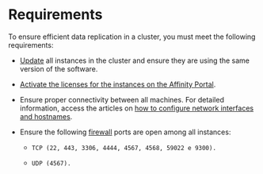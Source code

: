 # Requirements

To ensure efficient data replication in a cluster, you must meet the following requirements: 

* [Update](/v3-33/docs/installation-how-to-update-cluster) all instances in the cluster and ensure they are using the same version of the software.
* [Activate the licenses for the instances on the Affinity Portal](/v3-33/docs/installation-how-to-activate-the-senhasegura-license).
* Ensure proper connectivity between all machines. For detailed information, access the articles on [how to configure network interfaces and hostnames](/v3-33/docs/installation-how-to-set-up-the-network-and-change-the-hostname).
* Ensure the following [firewall](/v3-33/docs/installation-firewall-rules) ports are open among all instances:

    *     TCP (22, 443, 3306, 4444, 4567, 4568, 59022 e 9300).

    *     UDP (4567).

